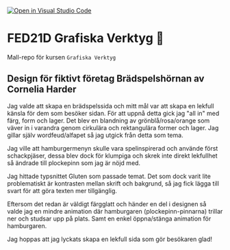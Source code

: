 [![Open in Visual Studio Code](https://classroom.github.com/assets/open-in-vscode-c66648af7eb3fe8bc4f294546bfd86ef473780cde1dea487d3c4ff354943c9ae.svg)](https://classroom.github.com/online_ide?assignment_repo_id=8520420&assignment_repo_type=AssignmentRepo)
# FED21D Grafiska Verktyg 🎨
Mall-repo för kursen `Grafiska Verktyg`

## Design för fiktivt företag Brädspelshörnan av Cornelia Harder

Jag valde att skapa en brädspelssida och mitt mål var att skapa en lekfull känsla för dem som besöker sidan. För att uppnå detta gick jag "all in" med färg, form och lager. Det blev en blandning av grönblå/rosa/orange som väver in i varandra genom cirkulära och rektangulära former och lager. Jag gillar själv wordfeud/alfapet så jag utgick från detta som tema. 

Jag ville att hamburgermenyn skulle vara spelinspirerad och använde först schackpjäser, dessa blev dock för klumpiga och skrek inte direkt lekfullhet så ändrade till plockepinn som jag är nöjd med. 

Jag hittade typsnittet Gluten som passade temat. Det som dock varit lite problematiskt är kontrasten mellan skrift och bakgrund, så jag fick lägga till svart för att göra texten mer tillgänglig. 

Eftersom det redan är väldigt färgglatt och händer en del i designen så valde jag en mindre animation där hamburgaren (plockepinn-pinnarna) trillar ner och studsar upp på plats. Samt en enkel öppna/stänga animation för hamburgaren. 

Jag hoppas att jag lyckats skapa en lekfull sida som gör besökaren glad!
